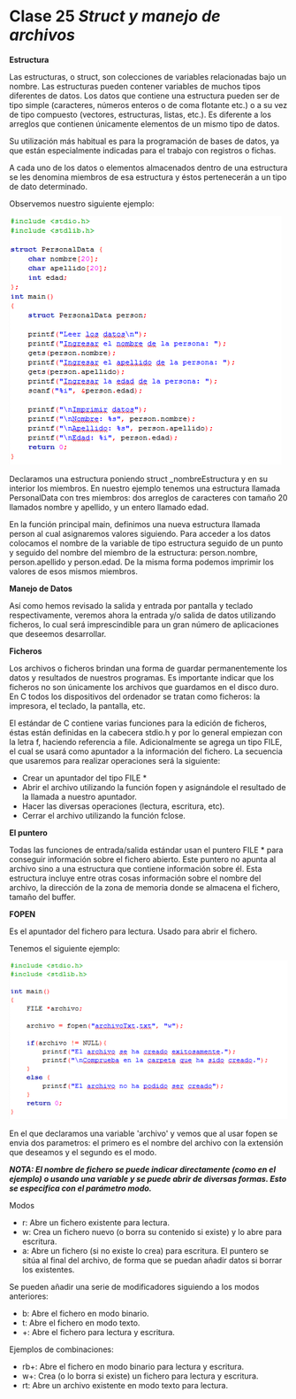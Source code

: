 # Clase 25 _Struct y manejo de archivos_

**Estructura**

Las estructuras, o struct, son colecciones de variables relacionadas bajo un
nombre. Las estructuras pueden contener variables de muchos tipos diferentes de
datos. Los datos que contiene una estructura pueden ser de tipo simple
(caracteres, números enteros o de coma flotante etc.) o a su vez de tipo
compuesto (vectores, estructuras, listas, etc.). Es diferente a los arreglos que
contienen únicamente elementos de un mismo tipo de datos.

Su utilización más habitual es para la programación de bases de datos, ya que
están especialmente indicadas para el trabajo con registros o fichas.

A cada uno de los datos o elementos almacenados dentro de una estructura se les
denomina miembros de esa estructura y éstos pertenecerán a un tipo de dato
determinado.

Observemos nuestro siguiente ejemplo:

![src/programacionEstructurada_61.png](../src/programacionEstructurada_61.png)

Declaramos una estructura poniendo struct \_nombreEstructura y en su interior
los miembros. En nuestro ejemplo tenemos una estructura llamada PersonalData con
tres miembros: dos arreglos de caracteres con tamaño 20 llamados nombre y
apellido, y un entero llamado edad.

En la función principal main, definimos una nueva estructura llamada person al
cual asignaremos valores siguiendo. Para acceder a los datos colocamos el nombre
de la variable de tipo estructura seguido de un punto y seguido del nombre del
miembro de la estructura: person.nombre, person.apellido y person.edad. De la
misma forma podemos imprimir los valores de esos mismos miembros.

**Manejo de Datos**

Así como hemos revisado la salida y entrada por pantalla y teclado
respectivamente, veremos ahora la entrada y/o salida de datos utilizando
ficheros, lo cual será imprescindible para un gran número de aplicaciones que
deseemos desarrollar.

**Ficheros**

Los archivos o ficheros brindan una forma de guardar permanentemente los datos y
resultados de nuestros programas. Es importante indicar que los ficheros no son
únicamente los archivos que guardamos en el disco duro. En C todos los
dispositivos del ordenador se tratan como ficheros: la impresora, el teclado, la
pantalla, etc.

El estándar de C contiene varias funciones para la edición de ficheros, éstas
están definidas en la cabecera stdio.h y por lo general empiezan con la letra f,
haciendo referencia a file. Adicionalmente se agrega un tipo FILE, el cual se
usará como apuntador a la información del fichero. La secuencia que usaremos
para realizar operaciones será la siguiente:

- Crear un apuntador del tipo FILE \*
- Abrir el archivo utilizando la función fopen y asignándole el resultado de la
  llamada a nuestro apuntador.
- Hacer las diversas operaciones (lectura, escritura, etc).
- Cerrar el archivo utilizando la función fclose.

**El puntero**

Todas las funciones de entrada/salida estándar usan el puntero FILE \* para
conseguir información sobre el fichero abierto. Este puntero no apunta al
archivo sino a una estructura que contiene información sobre él. Esta estructura
incluye entre otras cosas información sobre el nombre del archivo, la dirección
de la zona de memoria donde se almacena el fichero, tamaño del buffer.

**FOPEN**

Es el apuntador del fichero para lectura. Usado para abrir el fichero.

Tenemos el siguiente ejemplo:

![src/programacionEstructurada_62.png](../src/programacionEstructurada_62.png)

En el que declaramos una variable 'archivo' y vemos que al usar fopen se envia
dos parametros: el primero es el nombre del archivo con la extensión que
deseamos y el segundo es el modo.

**_NOTA: El nombre de fichero se puede indicar directamente (como en el ejemplo)
o usando una variable y se puede abrir de diversas formas. Esto se especifica
con el parámetro modo._**

Modos

- r: Abre un fichero existente para lectura.
- w: Crea un fichero nuevo (o borra su contenido si existe) y lo abre para
  escritura.
- a: Abre un fichero (si no existe lo crea) para escritura. El puntero se sitúa
  al final del archivo, de forma que se puedan añadir datos si borrar los
  existentes.

Se pueden añadir una serie de modificadores siguiendo a los modos anteriores:

- b: Abre el fichero en modo binario.
- t: Abre el fichero en modo texto.
- +: Abre el fichero para lectura y escritura.

Ejemplos de combinaciones:

- rb+: Abre el fichero en modo binario para lectura y escritura.
- w+: Crea (o lo borra si existe) un fichero para lectura y escritura.
- rt: Abre un archivo existente en modo texto para lectura.
